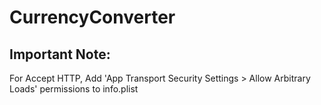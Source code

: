 # CurrencyConverter 
 ## Important Note: 
 For Accept HTTP, Add 'App Transport Security Settings > Allow Arbitrary Loads' permissions to info.plist
